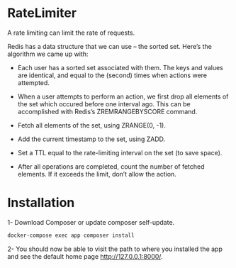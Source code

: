 # RateLimiter

A rate limiting can limit the rate of requests.

Redis has a data structure that we can use – the sorted set. Here’s the algorithm we came up with:

- Each user has a sorted set associated with them. The keys and values are identical, and equal to the (second) times when actions were attempted.

- When a user attempts to perform an action, we first drop all elements of the set which occured before one interval ago. This can be accomplished with Redis’s ZREMRANGEBYSCORE command. 

- Fetch all elements of the set, using ZRANGE(0, -1).

- Add the current timestamp to the set, using ZADD.

- Set a TTL equal to the rate-limiting interval on the set (to save space).

- After all operations are completed, count the number of fetched elements. If it exceeds the limit, don’t allow the action.


# Installation
1- Download Composer or update composer self-update.
```bash
docker-compose exec app composer install
```
2- You should now be able to visit the path to where you installed the app and see the default home page http://127.0.0.1:8000/.
